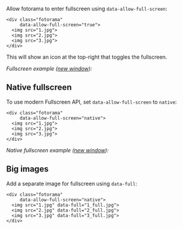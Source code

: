 Allow fotorama to&nbsp;enter fullscreen using `data-allow-full-screen`:

	<div class="fotorama"
	     data-allow-full-screen="true">
	  <img src="1.jpg">
	  <img src="2.jpg">
	  <img src="3.jpg">
	</div>

This will show an&nbsp;icon at&nbsp;the top-right that toggles the fullscreen.

_Fullscreen example (<a href="/examples/fullscreen.html" target="_blank">new window</a>):_

<div class="fotorama-wrap"><div class="fotorama"
     data-width="500"
     data-ratio="3/2"
     data-max-width="100%"
     data-fit="cover"
     data-allow-full-screen="true">
	<a href="http://fotorama.s3.amazonaws.com/i/okonechnikov/9-lo.jpg"></a>
	<a href="http://fotorama.s3.amazonaws.com/i/okonechnikov/23-lo.jpg"></a>
	<a href="http://fotorama.s3.amazonaws.com/i/okonechnikov/14-lo.jpg"></a>
	<a href="http://fotorama.s3.amazonaws.com/i/okonechnikov/15-lo.jpg"></a>
	<a href="http://fotorama.s3.amazonaws.com/i/okonechnikov/16-lo.jpg"></a>
</div></div>

## Native fullscreen
To&nbsp;use modern Fullscreen <abbr>API</abbr>, set `data-allow-full-screen` to `native`:

	<div class="fotorama"
	     data-allow-full-screen="native">
	  <img src="1.jpg">
	  <img src="2.jpg">
	  <img src="3.jpg">
	</div>

_Native fullscreen example (<a href="/examples/fullscreen-native.html" target="_blank">new window</a>):_

<div class="fotorama-wrap"><div class="fotorama"
     data-width="500"
     data-ratio="3/2"
     data-max-width="100%"
     data-fit="cover"
     data-allow-full-screen="native">
	<a href="http://fotorama.s3.amazonaws.com/i/okonechnikov/9-lo.jpg" data-full="http://fotorama.s3.amazonaws.com/i/okonechnikov/9.jpg"></a>
	<a href="http://fotorama.s3.amazonaws.com/i/okonechnikov/23-lo.jpg" data-full="http://fotorama.s3.amazonaws.com/i/okonechnikov/23.jpg"></a>
	<a href="http://fotorama.s3.amazonaws.com/i/okonechnikov/14-lo.jpg" data-full="http://fotorama.s3.amazonaws.com/i/okonechnikov/14.jpg"></a>
	<a href="http://fotorama.s3.amazonaws.com/i/okonechnikov/15-lo.jpg" data-full="http://fotorama.s3.amazonaws.com/i/okonechnikov/15.jpg"></a>
	<a href="http://fotorama.s3.amazonaws.com/i/okonechnikov/16-lo.jpg" data-full="http://fotorama.s3.amazonaws.com/i/okonechnikov/16.jpg"></a>
</div></div>

## Big images
Add a&nbsp;separate image for fullscreen using `data-full`:

	<div class="fotorama"
	     data-allow-full-screen="native">
	  <img src="1.jpg" data-full="1_full.jpg">
	  <img src="2.jpg" data-full="2_full.jpg">
	  <img src="3.jpg" data-full="3_full.jpg">
	</div>